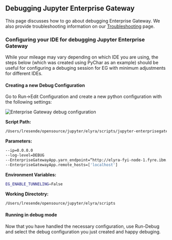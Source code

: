 ## Debugging Jupyter Enterprise Gateway
This page discusses how to go about debugging Enterprise Gateway.  We also provide troubleshooting information
on our [Troubleshooting](troubleshooting.html) page.

### Configuring your IDE for debugging Jupyter Enterprise Gateway

While your mileage may vary depending on which IDE you are using, the steps below (which was created
using PyChar as an example) should be useful for configuring a debuging session for EG with minimum 
adjustments for different IDEs.

#### Creating a new Debug Configuration

Go to Run->Edit Configuration and create a new python configuration with the following settings:

![Enterprise Gateway debug configuration](images/debug_configuration.png)

**Script Path:**
```bash
/Users/lresende/opensource/jupyter/elyra/scripts/jupyter-enterprisegateway
```   

**Parameters:**
```bash
--ip=0.0.0.0
--log-level=DEBUG
--EnterpriseGatewayApp.yarn_endpoint=“http://elyra-fyi-node-1.fyre.ibm.com:8088/ws/v1/cluster”
--EnterpriseGatewayApp.remote_hosts=['localhost']
```

**Environment Variables:**
```bash
EG_ENABLE_TUNNELING=False
```

**Working Directotry:**
```bash
/Users/lresende/opensource/jupyter/elyra/scripts
```


#### Running in debug mode

Now that you have handled the necessary configuration, use Run-Debug and select the debug configuration 
you just created and happy debuging. 
